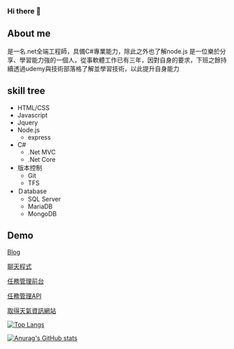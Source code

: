 ### Hi there 👋
## About me
是一名.net全端工程師，具備C#專業能力，除此之外也了解node.js
是一位樂於分享、學習能力強的一個人，從事軟體工作已有三年，因對自身的要求，下班之餘持續透過udemy與技術部落格了解並學習技術，以此提升自身能力

## skill tree
+ HTML/CSS
+ Javascript
+ Jquery
+ Node.js
  + express
+ C#
  + .Net MVC
  + .Net Core
+ 版本控制
  + Git
  + TFS
+ Ｄatabase
  + SQL Server
  + MariaDB
  + MongoDB

## Demo
[Blog](https://ci-yu.github.io)

[聊天程式](https://github.com/CI-YU/chat-app)

[任務管理前台](https://github.com/CI-YU/todolist)

[任務管理API](https://github.com/CI-YU/task-manager-api)

[取得天氣資訊網站](https://github.com/CI-YU/node-weather-website)


<!--
**CI-YU/CI-YU** is a ✨ _special_ ✨ repository because its `README.md` (this file) appears on your GitHub profile.

Here are some ideas to get you started:

- 🔭 I’m currently working on ...
- 🌱 I’m currently learning ...
- 👯 I’m looking to collaborate on ...
- 🤔 I’m looking for help with ...
- 💬 Ask me about ...
- 📫 How to reach me: ...
- 😄 Pronouns: ...
- ⚡ Fun fact: ...
-->
[![Top Langs](https://github-readme-stats.vercel.app/api/top-langs/?username=CI-YU&layout=compact&hide=html,css)](https://github.com/anuraghazra/github-readme-stats)

[![Anurag's GitHub stats](https://github-readme-stats.vercel.app/api?username=CI-YU&show_icons=true)](https://github.com/anuraghazra/github-readme-stats)
